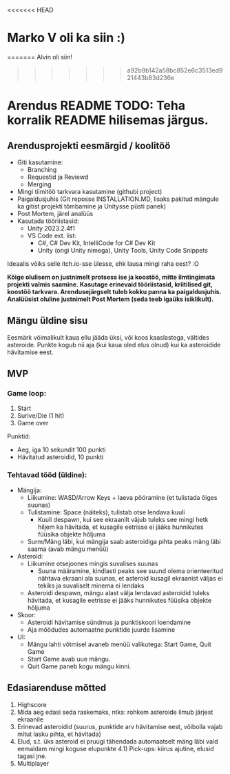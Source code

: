 <<<<<<< HEAD
# Marko V oli ka siin :)
=======
Alvin oli siin!
>>>>>>> a92b9b142a58bc852e6c3513ed921443b83d236e

# Arendus README TODO: Teha korralik README hilisemas järgus.

## Arendusprojekti eesmärgid / koolitöö
- Giti kasutamine:
    - Branching
    - Requestid ja Reviewd
    - Merging
- Mingi tiimitöö tarkvara kasutamine (githubi project)
- Paigaldusjuhis (Git reposse INSTALLATION.MD, lisaks pakitud mängule ka gitist projekti tõmbamine ja Unitysse püsti panek)
- Post Mortem, järel analüüs
- Kasutada tööriistasid: 
    - Unity 2023.2.4f1 
    - VS Code ext. list:
        - C#, C# Dev Kit, IntelliCode for C# Dev Kit
        - Unity (ongi Unity nimega), Unity Tools, Unity Code Snippets

Ideaalis võiks selle itch.io-sse ülesse, ehk lausa mingi raha eest? :O

**Kõige olulisem on justnimelt protsess ise ja koostöö, mitte ilmtingimata projekti valmis saamine. Kasutage erinevaid tööriistasid, kriitilised git, koostöö tarkvara. Arendusejärgselt tuleb kokku panna ka paigaldusjuhis. Analüüsist oluline justnimelt Post Mortem (seda teeb igaüks isiklikult).**

## Mängu üldine sisu
Eesmärk võimalikult kaua ellu jääda üksi, või koos kaaslastega, vältides asteroide. Punkte kogub nii aja (kui kaua oled elus olnud) kui ka asteroidide hävitamise eest.

## MVP
### Game loop:
1) Start
2) Surive/Die (1 hit)
3) Game over

Punktid:
- Aeg, iga 10 sekundit 100 punkti
- Hävitatud asteroidid, 10 punkti

### Tehtavad tööd (üldine):
- Mängija:
    - Liikumine: WASD/Arrow Keys + laeva pööramine (et tulistada õiges suunas)
    - Tulistamine: Space (näiteks), tulistab otse lendava kuuli
        - Kuuli despawn, kui see ekraanilt väjub tuleks see mingi hetk hiljem ka hävitada, et kusagile eetrisse ei jääks hunnikutes füüsika objekte hõljuma
    - Surm/Mäng läbi, kui mängija saab asteroidiga pihta peaks mäng läbi saama (avab mängu menüü)
- Asteroid:
    - Liikumine otsejoones mingis suvalises suunas
        - Suuna määramine, kindlasti peaks see suund olema orienteeritud nähtava ekraani ala suunas, et asteroid kusagil ekraanist väljas ei tekiks ja suvaliselt minema ei lendaks
    - Asteroidi despawn, mängu alast välja lendavad asteroidid tuleks hävitada, et kusagile eetrisse ei jääks hunnikutes füüsika objekte hõljuma
- Skoor:
    - Asteroidi hävitamise sündmus ja punktiskoori loendamine
    - Aja möödudes automaatne punktide juurde lisamine
- UI:
    - Mängu lahti võtmisel avaneb menüü valikutega: Start Game, Quit Game
    - Start Game avab uue mängu.
    - Quit Game paneb kogu mängu kinni.

## Edasiarenduse mõtted
1) Highscore
2) Mida aeg edasi seda raskemaks, ntks: rohkem asteroide ilmub järjest ekraanile
3) Erinevad asteroidid (suurus, punktide arv hävitamise eest, võibolla vajab mitut lasku pihta, et hävitada)
4) Elud, s.t. üks asteroid ei pruugi tähendada automaatselt mäng läbi vaid eemaldam mingi koguse elupunkte
    4.1) Pick-ups: kiirus ajutine, elusid tagasi jne.
5) Multiplayer